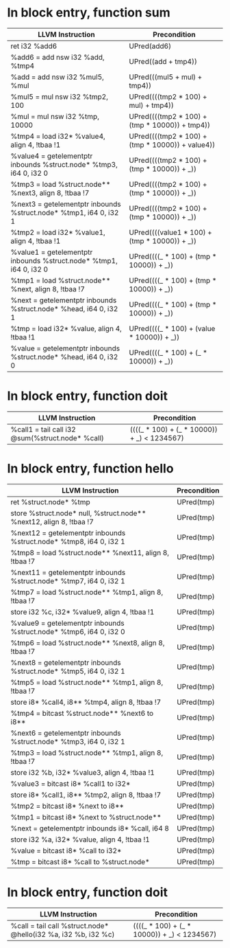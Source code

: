 # In block entry, function sum
| LLVM Instruction | Precondition |
|-----|-----|
|   ret i32 %add6 | UPred(add6) |
|   %add6 = add nsw i32 %add, %tmp4 | UPred((add + tmp4)) |
|   %add = add nsw i32 %mul5, %mul | UPred(((mul5 + mul) + tmp4)) |
|   %mul5 = mul nsw i32 %tmp2, 100 | UPred((((tmp2 * 100) + mul) + tmp4)) |
|   %mul = mul nsw i32 %tmp, 10000 | UPred((((tmp2 * 100) + (tmp * 10000)) + tmp4)) |
|   %tmp4 = load i32* %value4, align 4, !tbaa !1 | UPred((((tmp2 * 100) + (tmp * 10000)) + value4)) |
|   %value4 = getelementptr inbounds %struct.node* %tmp3, i64 0, i32 0 | UPred((((tmp2 * 100) + (tmp * 10000)) + _)) |
|   %tmp3 = load %struct.node** %next3, align 8, !tbaa !7 | UPred((((tmp2 * 100) + (tmp * 10000)) + _)) |
|   %next3 = getelementptr inbounds %struct.node* %tmp1, i64 0, i32 1 | UPred((((tmp2 * 100) + (tmp * 10000)) + _)) |
|   %tmp2 = load i32* %value1, align 4, !tbaa !1 | UPred((((value1 * 100) + (tmp * 10000)) + _)) |
|   %value1 = getelementptr inbounds %struct.node* %tmp1, i64 0, i32 0 | UPred((((_ * 100) + (tmp * 10000)) + _)) |
|   %tmp1 = load %struct.node** %next, align 8, !tbaa !7 | UPred((((_ * 100) + (tmp * 10000)) + _)) |
|   %next = getelementptr inbounds %struct.node* %head, i64 0, i32 1 | UPred((((_ * 100) + (tmp * 10000)) + _)) |
|   %tmp = load i32* %value, align 4, !tbaa !1 | UPred((((_ * 100) + (value * 10000)) + _)) |
|   %value = getelementptr inbounds %struct.node* %head, i64 0, i32 0 | UPred((((_ * 100) + (_ * 10000)) + _)) |
# In block entry, function doit
| LLVM Instruction | Precondition |
|-----|-----|
|   %call1 = tail call i32 @sum(%struct.node* %call) | ((((_ * 100) + (_ * 10000)) + _) < 1234567) |
# In block entry, function hello
| LLVM Instruction | Precondition |
|-----|-----|
|   ret %struct.node* %tmp | UPred(tmp) |
|   store %struct.node* null, %struct.node** %next12, align 8, !tbaa !7 | UPred(tmp) |
|   %next12 = getelementptr inbounds %struct.node* %tmp8, i64 0, i32 1 | UPred(tmp) |
|   %tmp8 = load %struct.node** %next11, align 8, !tbaa !7 | UPred(tmp) |
|   %next11 = getelementptr inbounds %struct.node* %tmp7, i64 0, i32 1 | UPred(tmp) |
|   %tmp7 = load %struct.node** %tmp1, align 8, !tbaa !7 | UPred(tmp) |
|   store i32 %c, i32* %value9, align 4, !tbaa !1 | UPred(tmp) |
|   %value9 = getelementptr inbounds %struct.node* %tmp6, i64 0, i32 0 | UPred(tmp) |
|   %tmp6 = load %struct.node** %next8, align 8, !tbaa !7 | UPred(tmp) |
|   %next8 = getelementptr inbounds %struct.node* %tmp5, i64 0, i32 1 | UPred(tmp) |
|   %tmp5 = load %struct.node** %tmp1, align 8, !tbaa !7 | UPred(tmp) |
|   store i8* %call4, i8** %tmp4, align 8, !tbaa !7 | UPred(tmp) |
|   %tmp4 = bitcast %struct.node** %next6 to i8** | UPred(tmp) |
|   %next6 = getelementptr inbounds %struct.node* %tmp3, i64 0, i32 1 | UPred(tmp) |
|   %tmp3 = load %struct.node** %tmp1, align 8, !tbaa !7 | UPred(tmp) |
|   store i32 %b, i32* %value3, align 4, !tbaa !1 | UPred(tmp) |
|   %value3 = bitcast i8* %call1 to i32* | UPred(tmp) |
|   store i8* %call1, i8** %tmp2, align 8, !tbaa !7 | UPred(tmp) |
|   %tmp2 = bitcast i8* %next to i8** | UPred(tmp) |
|   %tmp1 = bitcast i8* %next to %struct.node** | UPred(tmp) |
|   %next = getelementptr inbounds i8* %call, i64 8 | UPred(tmp) |
|   store i32 %a, i32* %value, align 4, !tbaa !1 | UPred(tmp) |
|   %value = bitcast i8* %call to i32* | UPred(tmp) |
|   %tmp = bitcast i8* %call to %struct.node* | UPred(tmp) |
# In block entry, function doit
| LLVM Instruction | Precondition |
|-----|-----|
|   %call = tail call %struct.node* @hello(i32 %a, i32 %b, i32 %c) | ((((_ * 100) + (_ * 10000)) + _) < 1234567) |

